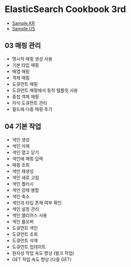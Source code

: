 # ElasticSearch Cookbook 3rd 
- [Sample.KR](http://www.acornpub.co.kr/book/elasticsearch-cookbook-3)
- [Sample.US](https://github.com/PacktPublishing/Elasticsearch-5x-Cookbook-Third-Edition)

## 03 매핑 관리

- 명시적 매핑 생성 사용
- 기본 타입 매핑
- 배열 매핑
- 객체 매핑
- 도큐먼트 매핑
- 도큐먼트 매핑에서 동적 템플릿 사용
- 중첩 객체 매핑
- 자식 도큐먼트 관리
- 필드에 다중 매핑 추가


## 04 기본 작업

- 색인 생성
- 색인 삭제
- 색인 열고 닫기
- 색인에 매핑 입력
- 매핑 조회
- 색인 재생성
- 색인 새로 고침
- 색인 플러시
- 색인 강제 병합
- 색인 축소
- 색인과 타입 존재 여부 확인
- 색인 설정 관리
- 색인 앨리어스 사용
- 색인 롤오버
- 도큐먼트 색인
- 도큐먼트 조회
- 도큐먼트 삭제
- 도큐먼트 업데이트
- 원자성 작업 속도 향상 (벌크 작업)
- GET 작업 속도 향상 (다중 GET)

